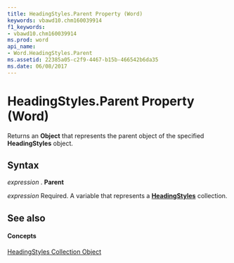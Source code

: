 ```yaml
---
title: HeadingStyles.Parent Property (Word)
keywords: vbawd10.chm160039914
f1_keywords:
- vbawd10.chm160039914
ms.prod: word
api_name:
- Word.HeadingStyles.Parent
ms.assetid: 22385a05-c2f9-4467-b15b-466542b6da35
ms.date: 06/08/2017
---
```



# HeadingStyles.Parent Property (Word)

Returns an **Object** that represents the parent object of the specified **HeadingStyles** object.


## Syntax

 _expression_ . **Parent**

 _expression_ Required. A variable that represents a **[HeadingStyles](headingstyles-object-word.md)** collection.


## See also


#### Concepts


[HeadingStyles Collection Object](headingstyles-object-word.md)

